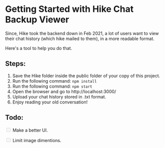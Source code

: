 # Getting Started with Hike Chat Backup Viewer

Since, Hike took the backend down in Feb 2021, a lot of users want to view their chat history (which hike mailed to them), in a more readable format.

Here's a tool to help you do that.

## Steps:

1. Save the Hike folder inside the public folder of your copy of this project.
2. Run the following command: `npm install`
3. Run the following command: `npm start`
4. Open the browser and go to http://localhost:3000/
5. Upload your chat history stored in .txt format.
6. Enjoy reading your old conversation!

## Todo:

<input type="checkbox" disabled /> Make a better UI.

<input type="checkbox" disabled /> Limit image dimentions.
